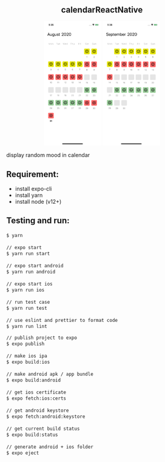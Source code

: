 <p align="center">
  <!-- <img width="200px" src="https://github.com/yeukfei02/calendarReactNative/blob/master/readme-icon.png"><br/> -->
  <h2 align="center">calendarReactNative</h2>
</p>

<p align="center">
  <img width="30%" height="30%" src="https://github.com/yeukfei02/calendarReactNative/blob/master/screenshot1.png" alt="">
  <img width="30%" height="30%" src="https://github.com/yeukfei02/calendarReactNative/blob/master/screenshot2.png" alt="">
</p>

display random mood in calendar

## Requirement:
 - install expo-cli
 - install yarn
 - install node (v12+)

## Testing and run:
```
$ yarn

// expo start
$ yarn run start

// expo start android
$ yarn run android

// expo start ios
$ yarn run ios

// run test case
$ yarn run test

// use eslint and prettier to format code
$ yarn run lint
```

```
// publish project to expo
$ expo publish

// make ios ipa
$ expo build:ios

// make android apk / app bundle
$ expo build:android

// get ios certificate
$ expo fetch:ios:certs

// get android keystore
$ expo fetch:android:keystore

// get current build status
$ expo build:status

// generate android + ios folder
$ expo eject
```
